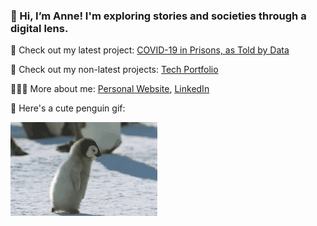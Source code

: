### 👋 Hi, I’m Anne! I'm exploring stories and societies through a digital lens.

💖 Check out my latest project: <a href="https://covid-prisons.herokuapp.com" target="_blank">COVID-19 in Prisons, as Told by Data</a>

🦕 Check out my non-latest projects: <a href="http://airtable.com/shrjpRlu09GBg6ivf" target="_blank">Tech Portfolio</a>

👩🏻‍💻 More about me: <a href="https://fibanneacci.github.io" target="_blank">Personal Website</a>, <a href="https://linkedin.com/fibanneacci" target="_blank">LinkedIn</a>

🐧 Here's a cute penguin gif:

<img src="https://github.com/fibanneacci/fibanneacci/blob/master/giphy.gif" width="235" height="150" />


<!--
**fibanneacci/fibanneacci** is a ✨ _special_ ✨ repository because its `README.md` (this file) appears on your GitHub profile.

Here are some ideas to get you started:

- 🔭 I’m currently working on ...
- 🌱 I’m currently learning ...
- 👯 I’m looking to collaborate on ...
- 🤔 I’m looking for help with ...
- 💬 Ask me about ...
- 📫 How to reach me: ...
- 😄 Pronouns: ...
- ⚡ Fun fact: ...
-->
